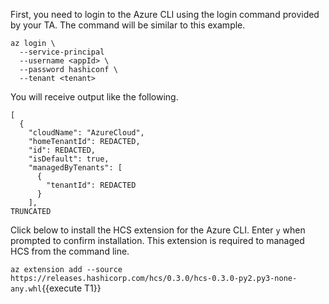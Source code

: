First, you need to login to the Azure CLI using the login
command provided by your TA. The command will be similar
to this example.

```plaintext
az login \
  --service-principal
  --username <appId> \
  --password hashiconf \
  --tenant <tenant>
```

You will receive output like the following.

```plaintext
[
  {
    "cloudName": "AzureCloud",
    "homeTenantId": REDACTED,
    "id": REDACTED,
    "isDefault": true,
    "managedByTenants": [
      {
        "tenantId": REDACTED
      }
    ],
TRUNCATED
```

Click below to install the HCS extension for the Azure CLI. Enter `y` when prompted
to confirm installation. This extension is required to managed HCS from the command line.

`az extension add --source https://releases.hashicorp.com/hcs/0.3.0/hcs-0.3.0-py2.py3-none-any.whl`{{execute T1}}
